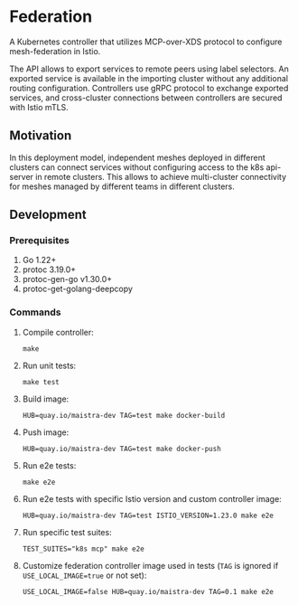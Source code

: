 # Federation

A Kubernetes controller that utilizes MCP-over-XDS protocol to configure mesh-federation in Istio.

The API allows to export services to remote peers using label selectors. An exported service is available 
in the importing cluster without any additional routing configuration. Controllers use gRPC protocol to exchange
exported services, and cross-cluster connections between controllers are secured with Istio mTLS.

## Motivation

In this deployment model, independent meshes deployed in different clusters can connect services without configuring
access to the k8s api-server in remote clusters. This allows to achieve multi-cluster connectivity for meshes managed
by different teams in different clusters.

## Development

### Prerequisites
1. Go 1.22+
2. protoc 3.19.0+
3. protoc-gen-go v1.30.0+
4. protoc-get-golang-deepcopy

### Commands

1. Compile controller:
    ```shell
    make
    ```
1. Run unit tests:
    ```shell
    make test
    ```
1. Build image:
    ```shell
    HUB=quay.io/maistra-dev TAG=test make docker-build
    ```
1. Push image:
    ```shell
    HUB=quay.io/maistra-dev TAG=test make docker-push
    ```
1. Run e2e tests:
    ```shell
    make e2e
    ```
1. Run e2e tests with specific Istio version and custom controller image:
    ```shell
    HUB=quay.io/maistra-dev TAG=test ISTIO_VERSION=1.23.0 make e2e
    ```
1. Run specific test suites:
    ```shell
    TEST_SUITES="k8s mcp" make e2e
    ```
1. Customize federation controller image used in tests (`TAG` is ignored if `USE_LOCAL_IMAGE=true` or not set):
   ```shell
   USE_LOCAL_IMAGE=false HUB=quay.io/maistra-dev TAG=0.1 make e2e
   ```
